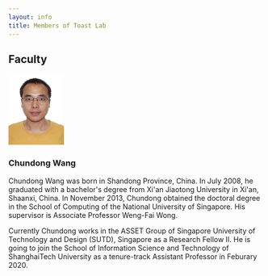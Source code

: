 ```yaml
---
layout: info
title: Members of Toast Lab
---
```

<h2>Faculty</h2>
<div class="news-row-left"><img src="./photos/wangc.jpg" height="140" alt="" /></div>
<div class="news-row-right2" id="prof">
<h3>Chundong Wang</h3>
<p>Chundong Wang was born in Shandong Province, China. In July 2008, he graduated with a bachelor's degree from Xi'an Jiaotong University in Xi'an, Shaanxi, China. In November 2013, Chundong obtained the doctoral degree in the School of Computing of the National University of Singapore. His supervisor is Associate Professor Weng-Fai Wong.

Currently Chundong works in the ASSET Group of Singapore University of Technology and Design (SUTD), Singapore as a Research Fellow II. He is going to join the School of Information Science and Technology of ShanghaiTech University as a tenure-track Assistant Professor in Feburary 2020.
</p>
</div>
<div class="clear"></div>
</div>

